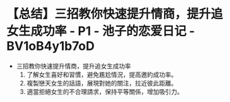 # 【总结】三招教你快速提升情商，提升追女生成功率 - P1 - 池子的恋爱日记 - BV1oB4y1b7oD

-   三招教你快速提升情商，提升追女生成功率
    1.  了解女生喜好和習慣，避免尷尬情況，提高邀約成功率。
    2.  複製戀天女生的話語，展現對她的關注，拉近彼此距離。
    3.  適當拒絕女生的不合理請求，保持平等關係，增加吸引力。